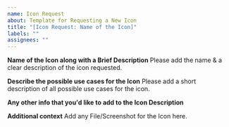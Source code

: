```yaml
---
name: Icon Request
about: Template for Requesting a New Icon
title: "[Icon Request: Name of the Icon]"
labels: ""
assignees: ""
---
```


**Name of the Icon along with a Brief Description**
Please add the name & a clear description of the icon requested.

**Describe the possible use cases for the Icon**
Please add a short description of all possible use cases for the icon.

**Any other info that you'd like to add to the Icon Description**

**Additional context**
Add any File/Screenshot for the Icon here.
